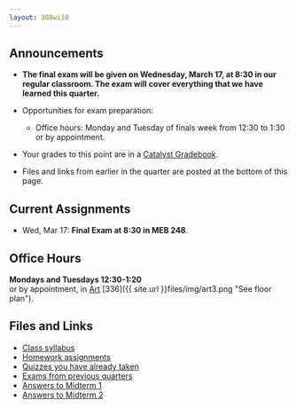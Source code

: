 ```yaml
---
layout: 308wi10
---
```


## Announcements

-   **The final exam will be given on Wednesday, March 17, at 8:30 in
    our regular classroom. The exam will cover everything that we have
    learned this quarter.**
-   Opportunities for exam preparation:
    -   Office hours: Monday and Tuesday of finals week from 12:30 to
        1:30 or by appointment.

-   Your grades to this point are in a [Catalyst
    Gradebook](https://catalysttools.washington.edu/gradebook/grigg/17347).
-   Files and links from earlier in the quarter are posted at the bottom
    of this page.

## Current Assignments

-   Wed, Mar 17: **Final Exam at 8:30 in MEB 248**.

## Office Hours

**Mondays and Tuesdays 12:30-1:20**<br/>
 or by appointment, in
[Art](http://www.washington.edu/home/maps/northcentral.html?ART "See campus map")
[336]({{ site.url }}files/img/art3.png "See floor plan").

## Files and Links

-   [Class syllabus](syllabus-math308a.pdf)
-   [Homework assignments](homework.html)
-   [Quizzes you have already taken](quizzes.html)
-   [Exams from previous quarters]({{site.url}}math308/exams/)
-   [Answers to Midterm 1](midterm1-ans.pdf)
-   [Answers to Midterm 2](midterm2-ans.pdf)

